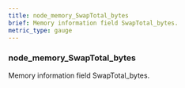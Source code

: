 ```yaml
---
title: node_memory_SwapTotal_bytes
brief: Memory information field SwapTotal_bytes.
metric_type: gauge
---
```

### node_memory_SwapTotal_bytes

Memory information field SwapTotal_bytes.